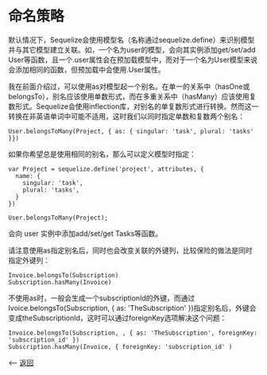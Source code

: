 # 命名策略

默认情况下，Sequelize会使用模型名（名称通过sequelize.define）来识别模型并与其它模型建立关联。如，一个名为user的模型，会向其实例添加get/set/add User等函数，且一个.user属性会在预加载模型中，而对于一个名为User模型来说会添加相同的函数，但预加载中会使用.User属性。

我在前面介绍过，可以使用as对模型起一个别名。在单一的关系中（hasOne或belongsTo），别名应该使用单数形式，而在多重关系中（hasMany）应该使用复数形式。Sequelize会使用inflection库，对别名的单复数形式进行转换。然而这一转换在非英语单词中可能不适用，这时我们以同时指定单数和复数两个别名：

````
User.belongsToMany(Project, { as: { singular: 'task', plural: 'tasks' }})
````

如果你希望总是使用相同的别名，那么可以定义模型时指定：

````
var Project = sequelize.define('project', attributes, {
  name: {
    singular: 'task',
    plural: 'tasks',
  }
})
 
User.belongsToMany(Project);
````

会向 user 实例中添加add/set/get Tasks等函数。

请注意使用as指定别名后，同时也会改变关联的外键列，比较保险的做法是同时指定外键列：

````
Invoice.belongsTo(Subscription)
Subscription.hasMany(Invoice)
````

不使用as时，一般会生成一个subscriptionId的外键，而通过Ivoice.belongsTo(Subscription, { as: 'TheSubscription' })指定别名后，外键会变成theSubscriptionId，这时可以通过foreignKey选项解决这个问题：

````
Invoice.belongsTo(Subscription, , { as: 'TheSubscription', foreignKey: 'subscription_id' })
Subscription.hasMany(Invoice, { foreignKey: 'subscription_id' )
````


<-- [返回](../catalogue.md)